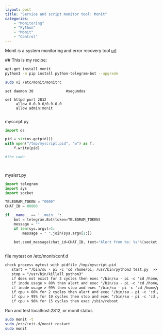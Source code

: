 ```yaml
---
layout: post
title: "Service and script monitor tool: Monit"
categories: 
    - "Monitoring"
    - "Python"
    - "Monit"
    - "Control"
---
```



Monit is a system monitoring and error recovery tool [url](https://mmonit.com/monit/)

## This is my recipe:

```bash
apt-get install monit
python3 -m pip install python-telegram-bot --upgrade

sudo vi /etc/monit/monitrc
```

```text
set daemon 30 				#segundos

set httpd port 2812
     allow 0.0.0.0/0.0.0.0
     allow admin:monit


```

myscript.py

```python
import os

pid = str(os.getpid())
with open("/tmp/myscript.pid", "w") as f:
    f.write(pid)

#the code 

    
```

myalert.py

```python
import telegram
import sys
import socket

TELEGRAM_TOKEN = "0000"
CHAT_ID = 00000

if __name__ == '__main__':
    bot = telegram.Bot(token=TELEGRAM_TOKEN)
    message = ""
    if len(sys.argv)>1:
        message = " ".join(sys.argv[1:])
    
    bot.send_message(chat_id=CHAT_ID, text="Alert from %s: %s"%(socket.gethostname(),message))
    
```


file mytest on /etc/monit/conf.d
```txt
check process mytest with pidfile /tmp/myscript.pid
   start = "/bin/su - pi -c 'cd /home/pi; /usr/bin/python3 test.py  >> /tmp/view.log 2>&1 &'"
   stop = "/usr/bin/killall python3"
   if does not exist for 3 cycles then exec "/bin/su - pi -c 'cd /home/pi; /usr/bin/python3 myalert.py Proceso Mytest No Existe'"
   if inode usage > 80% then alert and exec "/bin/su - pi -c 'cd /home/pi; /usr/bin/python3 myalert.py Proceso Mytest Inode upper 80'"
   if inode usage > 99% then stop and exec "/bin/su - pi -c 'cd /home/pi; /usr/bin/python3 myalert.py Proceso Mytest detenido por Inode'"
   if cpu > 60% for 2 cycles then alert and exec "/bin/su - pi -c 'cd /home/pi; /usr/bin/python3 myalert.py Proceso Mytest CPU upper 60'"
   if cpu > 95% for 10 cycles then stop and exec "/bin/su - pi -c 'cd /home/pi; /usr/bin/python3 myalert.py Proceso Mytest CPU upper 95'"
   if cpu > 98% for 15 cycles then exec /sbin/reboot


```

Run and test localhost:2812, or monit status
```bash
sudo monit -t
sudo /etc/init.d/monit restart
sudo monit
```